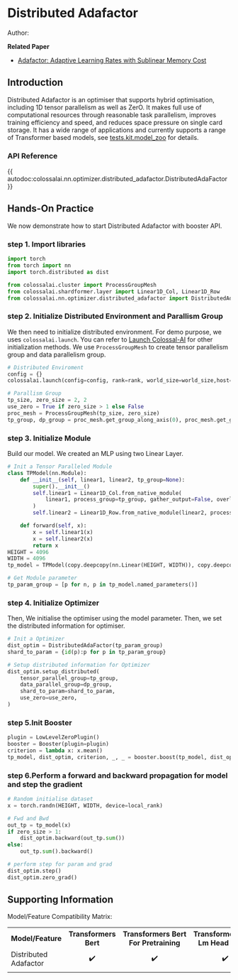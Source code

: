 # Distributed Adafactor

Author: 

**Related Paper**
- [Adafactor: Adaptive Learning Rates with Sublinear Memory Cost](https://arxiv.org/abs/1804.04235)

## Introduction

Distributed Adafactor is an optimiser that supports hybrid optimisation, including 1D tensor parallelism as well as ZerO. It makes full use of computational resources through reasonable task parallelism, improves training efficiency and speed, and reduces space pressure on single card storage. It has a wide range of applications and currently supports a range of Transformer based models, see [tests.kit.model_zoo](https://github.com/hpcaitech/ColossalAI/tree/main/tests/kit/model_zoo) for details. 

### API Reference

{{ autodoc:colossalai.nn.optimizer.distributed_adafactor.DistributedAdaFactor }}

## Hands-On Practice
We now demonstrate how to start Distributed Adafactor with booster API.  
### step 1. Import libraries

```python
import torch
from torch import nn
import torch.distributed as dist

from colossalai.cluster import ProcessGroupMesh
from colossalai.shardformer.layer import Linear1D_Col, Linear1D_Row
from colossalai.nn.optimizer.distributed_adafactor import DistributedAdaFactor

```

### step 2. Initialize Distributed Environment and Parallism Group
We then need to initialize distributed environment. For demo purpose, we uses `colossalai.launch`. You can refer to [Launch Colossal-AI](../basics/launch_colossalai.md)
for other initialization methods. We use `ProcessGroupMesh` to create tensor parallelism group and data parallelism group.

```python
# Distributed Enviroment
config = {}
colossalai.launch(config=config, rank=rank, world_size=world_size,host="localhost", port=port, backend="nccl")

# Parallism Group
tp_size, zero_size = 2, 2
use_zero = True if zero_size > 1 else False
proc_mesh = ProcessGroupMesh(tp_size, zero_size)
tp_group, dp_group = proc_mesh.get_group_along_axis(0), proc_mesh.get_group_along_axis(1)
```

### step 3. Initialize Module
Build our model. We created an MLP using two Linear Layer.

```python
# Init a Tensor Paralleled Module
class TPModel(nn.Module):
    def __init__(self, linear1, linear2, tp_group=None):
        super().__init__()
        self.linear1 = Linear1D_Col.from_native_module(
            linear1, process_group=tp_group, gather_output=False, overlap=True
        )
        self.linear2 = Linear1D_Row.from_native_module(linear2, process_group=tp_group, parallel_input=True)

    def forward(self, x):
        x = self.linear1(x)
        x = self.linear2(x)
        return x
HEIGHT = 4096
WIDTH = 4096
tp_model = TPModel(copy.deepcopy(nn.Linear(HEIGHT, WIDTH)), copy.deepcopy(nn.Linear(HEIGHT, WIDTH)), tp_group).to(local_rank)

# Get Module parameter
tp_param_group = [p for n, p in tp_model.named_parameters()]
```

### step 4. Initialize Optimizer
Then, We initialise the optimiser using the model parameter. Then, we set the distributed information for optimiser.

```python
# Init a Optimizer
dist_optim = DistributedAdaFactor(tp_param_group)
shard_to_param = {id(p):p for p in tp_param_group}

# Setup distributed information for Optimizer
dist_optim.setup_distributed(
    tensor_parallel_group=tp_group,
    data_parallel_group=dp_group,
    shard_to_param=shard_to_param,
    use_zero=use_zero,
)
```

### step 5.Init Booster

```python
plugin = LowLevelZeroPlugin()
booster = Booster(plugin=plugin)
criterion = lambda x: x.mean()
tp_model, dist_optim, criterion, _, _ = booster.boost(tp_model, dist_optim, criterion) 
```
### step 6.Perform a forward and backward propagation for model and step the gradient

```python
# Random initialise dataset
x = torch.randn(HEIGHT, WIDTH, device=local_rank)

# Fwd and Bwd
out_tp = tp_model(x)
if zero_size > 1:
    dist_optim.backward(out_tp.sum())
else:
    out_tp.sum().backward()

# perform step for param and grad  
dist_optim.step()
dist_optim.zero_grad()
```

## Supporting Information
Model/Feature Compatibility Matrix:
<table>
  <tr>
    <th nowrap="nowrap">Model/Feature</th>
    <th nowrap="nowrap" title="Transformers Bert">Transformers<br />Bert</th>
    <th nowrap="nowrap" align="center" title="Transformers Bert For Pretraining">Transformers Bert<br />For Pretraining</th>
    <th nowrap="nowrap" align="center" title="Transformers Bert Lm Head Model">Transformers Bert<br />Lm Head Model</th>
    <th nowrap="nowrap" align="center" title="Transformers Bert For Masked Lm">Transformers Bert<br />For Masked Lm</th>
    <th nowrap="nowrap" align="center" title="Transformers Bert For Sequence Classification">Transformers Bert<br />For Sequence Classification</th>
    <th nowrap="nowrap" align="center" title="Transformers Bert For Token Classification">Transformers Bert<br />For Token Classification</th>
    <th nowrap="nowrap" align="center" title="Transformers Bert For Next Sentence">Transformers Bert<br />For Next Sentence</th>
    <th nowrap="nowrap" align="center" title="Transformers Bert For Multiple-choice Question">Transformers Bert<br />For Multiple-choice Question</th>
    <th nowrap="nowrap" align="center" title="Transformers Bert For Question Answering">Transformers Bert<br />For Question Answering</th>
  </tr>
  <tr>
    <td nowrap="nowrap">Distributed<br />Adafactor</td>
    <td nowrap="nowrap" align="center">✔️</td>
    <td nowrap="nowrap" align="center">✔️</td>
    <td nowrap="nowrap" align="center">✔️</td>
    <td nowrap="nowrap" align="center">✔️</td>
    <td nowrap="nowrap" align="center">✔️</td>
    <td nowrap="nowrap" align="center">✔️</td>
    <td nowrap="nowrap" align="center">✔️</td>
    <td nowrap="nowrap" align="center">✔️</td>
    <td nowrap="nowrap" align="center">✔️</td>
  </tr>
  
  <tr>
    <td colspan="39"></td>
  </tr>
</table>
<!-- doc-test-command: echo  -->
